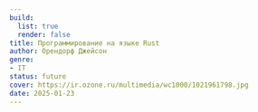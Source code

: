```yaml
---
build:
  list: true
  render: false
title: Программирование на языке Rust
author: Орендорф Джейсон
genre:
- IT
status: future
cover: https://ir.ozone.ru/multimedia/wc1000/1021961798.jpg
date: 2025-01-23
---
```


